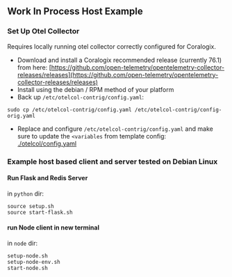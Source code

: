 ## Work In Process Host Example

### Set Up Otel Collector
Requires locally running otel collector correctly configured for Coralogix.  
- Download and install a Coralogix recommended release (currently 76.1) from here: [https://github.com/open-telemetry/opentelemetry-collector-releases/releases](https://github.com/open-telemetry/opentelemetry-collector-releases/releases)
- Install using the debian / RPM method of your platform
- Back up `/etc/otelcol-contrig/config.yaml`:  
```
sudo cp /etc/otelcol-contrig/config.yaml /etc/otelcol-contrig/config-orig.yaml
```
- Replace and configure `/etc/otelcol-contrig/config.yaml` and make sure to update the `<variables` from template config: [./otelcol/config.yaml](./otelcol/config.yanl)

### Example host based client and server tested on Debian Linux  
#### Run Flask and Redis Server  
in `python` dir:
```
source setup.sh
source start-flask.sh
```

#### run Node client in new terminal
in `node` dir:
```
setup-node.sh
setup-node-env.sh
start-node.sh
```